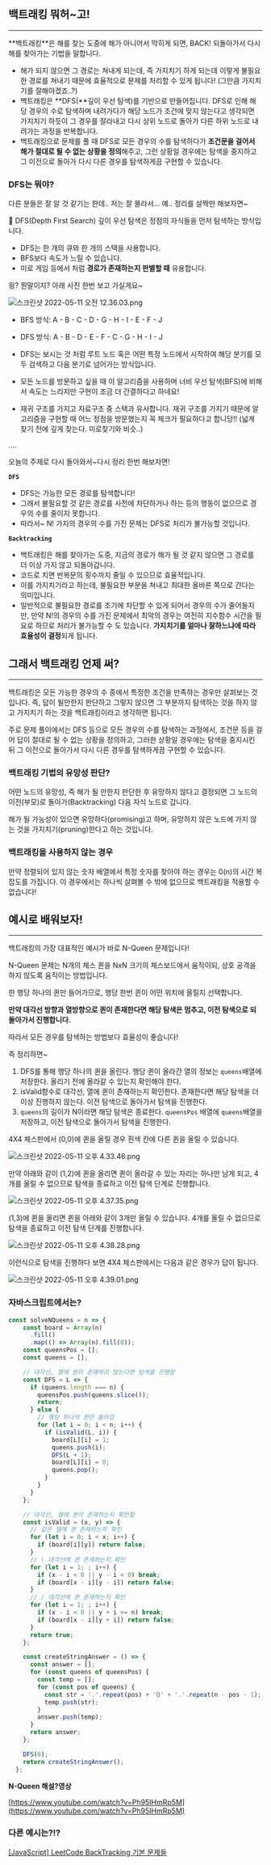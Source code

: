## 백트래킹 뭐허~고!

---

<aside>
**백트래킹**은 해를 찾는 도중에 해가 아니어서 막히게 되면, BACK! 되돌아가서 다시 해를 찾아가는 기법을 말합니다.
</aside>

- 해가 되지 않으면 그 경로는 쳐내게 되는데, 즉 가지치기 하게 되는데 
이렇게 불필요한 경로를 쳐내기 때문에 효율적으로 문제를 처리할 수 있게 됩니다!  (그만큼 가지치기를 잘해야겠죠..?)
- 백트래킹은 **DFS(**깊이 우선 탐색)를 기반으로 만들어집니다. DFS로 인해 해당 경우의 수로 탐색하며 내려가다가 해당 노드가 조건에 맞지 않는다고 생각되면 가지치기 하듯이 그 경우를 잘라내고 다시 상위 노드로 돌아가 다른 하위 노드로 내려가는 과정을 반복합니다.
- 백트래킹으로 문제를 풀 때 DFS로 모든 경우의 수를 탐색하다가 **조건문을 걸어서 해가 절대로 될 수 없는 상황을 정의**해주고, 그런 상황일 경우에는 탐색을 중지하고 그 이전으로 돌아가 다시 다른 경우를 탐색하게끔 구현할 수 있습니다.

### DFS는 뭐야?

다른 분들은 잘 알 것 같기는 한데.. 저는 잘 몰라서... 예.. 정리를 살짝만 해보자면~

<aside>
💜 DFS(Depth First Search) 깊이 우선 탐색은 정점의 자식들을 먼저 탐색하는 방식입니다.

- DFS는 한 개의 큐와 한 개의 스택을 사용합니다.
- BFS보다 속도가 느릴 수 있습니다.
- 미로 게임 등에서 처럼 **경로가 존재하는지 판별할 때** 유용합니다.
</aside>

읭? 뭔말이지? 아래 사진 한번 보고 가실게요~

![스크린샷 2022-05-11 오전 12.36.03.png](https://s3-us-west-2.amazonaws.com/secure.notion-static.com/32bd1e38-621b-43cd-baed-f4a7b4066490/스크린샷_2022-05-11_오전_12.36.03.png)

- BFS 방식: A - B - C - D - G - H - I - E - F - J
- DFS 방식: A - B - D - E - F - C - G - H - I - J

- DFS는 보시는 것 처럼 루트 노드 혹은 어떤 특정 노드에서 시작하여 해당 분기를 모두 검색하고 다음 분기로 넘어가는 방식입니다.
- 모든 노드를 방문하고 싶을 때 이 알고리즘을 사용하며 너비 우선 탐색(BFS)에 비해서 속도는 느리지만 구현이 조금 더 간결하다고 하네요!
- 재귀 구조를 가지고 자료구조 중 스택과 유사합니다. 재귀 구조를 가지기 때문에 알고리즘을 구현할 때 어느 정점을 방문했는지 꼭 체크가 필요하다고 합니당!! (넓게 찾기 전에 깊게 찾는다. 미로찾기와 비슷..)

....

오늘의 주제로 다시 돌아와서~다시 정리 한번 해보자면!

**`DFS`**

- DFS는 가능한 모든 경로를 탐색합니다!
- 그래서 불필요할 것 같은 경로를 사전에 차단하거나 하는 등의 행동이 없으므로 경우의 수를 줄이지 못합니다.
- 따라서~ N! 가지의 경우의 수를 가진 문제는 DFS로 처리가 불가능할 것입니다.

**`Backtracking`**

- 백트래킹은 해를 찾아가는 도중, 지금의 경로가 해가 될 것 같지 않으면 그 경로를 더 이상 가지 않고 되돌아갑니다.
- 코드로 치면 반복문의 횟수까지 줄일 수 있으므로 효율적입니다.
- 이를 가지치기라고 하는데, 불필요한 부분을 쳐내고 최대한 올바른 쪽으로 간다는 의미입니다.
- 일반적으로 불필요한 경로를 조기에 차단할 수 있게 되어서 경우의 수가 줄어들지만, 만약 N!의 경우의 수를 가진 문제에서 최악의 경우는 여전히 지수함수 시간을 필요로 하므로 처리가 불가능할 수 도 있습니다. 
**가지치기를 얼마나 잘하느냐에 따라 효율성이 결정**되게 됩니다.

## 그래서 백트래킹 언제 써?

---

백트래킹은 모든 가능한 경우의 수 중에서 특정한 조건을 만족하는 경우만 살펴보는 것입니다. 
즉, 답이 될만한지 판단하고 그렇지 않으면 그 부분까지 탐색하는 것을 하지 않고 가지치기 하는 것을 백트래킹이라고 생각하면 됩니다.

주로 문제 풀이에서는 DFS 등으로 모든 경우의 수를 탐색하는 과정에서, 조건문 등을 걸어 답이 절대로 될 수 없는 상황을 정의하고, 그러한 상황일 경우에는 탐색을 중지시킨 뒤 그 이전으로 돌아가서 다시 다른 경우를 탐색하게끔 구현할 수 있습니다.

### 백트래킹 기법의 유망성 판단?

어떤 노드의 유망성, 즉 해가 될 만한지 판단한 후 유망하지 않다고 결정되면 그 노드의 이전(부모)로 돌아가(Backtracking) 다음 자식 노드로 갑니다.

해가 될 가능성이 있으면 유망하다(promising)고 하며, 
유망하지 않은 노드에 가지 않는 것을 가지치기(pruning)한다고 하는 것입니다.

### 백트래킹을 사용하지 않는 경우

만약 정렬되어 있지 않는 숫자 배열에서 특정 숫자를 찾아야 하는 경우는 0(n)의 시간 복잡도를 가집니다. 이 경우에서는 하나씩 살펴볼 수 밖에 없으므로 백트래킹을 적용할 수 없습니다!

## 예시로 배워보자!

---

백트래킹의 가장 대표적인 예시가 바로 N-Queen 문제입니다!

N-Queen 문제는 N개의 체스 퀸을 NxN 크기의 체스보드에서 움직이되, 상호 공격을 하지 않도록 움직이는 방법입니다.

한 행당 하나의 퀸만 들어가므로, 행당 한번 퀸이 어떤 위치에 올릴지 선택합니다.

**만약 대각선 방향과 열방향으로 퀸이 존재한다면 해당 탐색은 멈추고, 이전 탐색으로 되돌아가서 진행합니다.**

따라서 모든 경우를 탐색하는 방법보다 효율성이 좋습니다!

즉 정리하면~

1. DFS를 통해 행당 하나의 퀸을 올린다. 행당 퀸이 올라간 열의 정보는 `queens`배열에 저장한다. 올리기 전에 올라갈 수 있는지 확인해야 한다.
2. isValid함수로 대각선, 열에 퀸이 존재하는지 확인한다. 존재한다면 해당 탐색을 더이상 진행하지 않는다. 이전 탐색으로 돌아가서 탐색을 진행한다.
3. `queens`의 길이가 N이라면 해당 탐색은 종료한다. `queensPos` 배열에 `queens`배열을 저장하고, 이전 탐색으로 돌아가서 탐색을 진행한다.

4X4 체스판에서 (0,0)에 퀸을 올릴 경우 흰색 칸에 다른 퀸을 올릴 수 있습니다.

![스크린샷 2022-05-11 오후 4.33.46.png](https://s3-us-west-2.amazonaws.com/secure.notion-static.com/f7d93fe8-c974-401e-8ec0-565d737acb61/스크린샷_2022-05-11_오후_4.33.46.png)

만약 아래와 같이 (1,2)에 퀸을 올리면 퀸이 올라갈 수 있는 자리는 하나만 남게 되고, 4개를 올릴 수 없으므로 탐색을 종료하고 이전 탐색 단계로 진행합니다.

![스크린샷 2022-05-11 오후 4.37.35.png](https://s3-us-west-2.amazonaws.com/secure.notion-static.com/c229eeef-7e4c-4425-8243-0e810acb6778/스크린샷_2022-05-11_오후_4.37.35.png)

(1,3)에 퀸을 올리면 퀸을 아래와 같이 3개만 올릴 수 있습니다. 4개를 올릴 수 없으므로 탐색을 종료하고 이전 탐색 단계를 진행합니다.

![스크린샷 2022-05-11 오후 4.38.28.png](https://s3-us-west-2.amazonaws.com/secure.notion-static.com/2227c0a5-1203-4fd1-9bf7-f9585a1e6a20/스크린샷_2022-05-11_오후_4.38.28.png)

이런식으로 탐색을 진행하다 보면 4X4 체스판에서는 다음과 같은 경우가 답이 됩니다.

![스크린샷 2022-05-11 오후 4.39.01.png](https://s3-us-west-2.amazonaws.com/secure.notion-static.com/a6d453ac-0507-432f-94e5-b9bbeb159abb/스크린샷_2022-05-11_오후_4.39.01.png)

### 자바스크립트에서는?

```jsx
const solveNQueens = n => {
    const board = Array(n)
      .fill()
      .map(() => Array(n).fill(0));
    const queensPos = [];
    const queens = [];

    // 대각선, 열에 퀸이 존재하지 않는다면 탐색을 진행함
    const DFS = L => {
      if (queens.length === n) {
        queensPos.push(queens.slice());
        return;
      } else {
        // 행당 하나의 퀸만 올라감
        for (let i = 0; i < n; i++) {
          if (isValid(L, i)) {
            board[L][i] = 1;
            queens.push(i);
            DFS(L + 1);
            board[L][i] = 0;
            queens.pop();
          }
        }
      }
    };

    // 대각선, 열에 퀸이 존재하는지 확인함
    const isValid = (x, y) => {
      // 같은 열에 퀸 존재하는지 확인
      for (let i = 0; i < x; i++) {
        if (board[i][y]) return false;
      }
      // \ 대각선에 퀸 존재하는지 확인
      for (let i = 1; ; i++) {
        if (x - i < 0 || y - i < 0) break;
        if (board[x - i][y - i]) return false;
      }
      // / 대각선에 퀸 존재하는지 확인
      for (let i = 1; ; i++) {
        if (x - i < 0 || y + i >= n) break;
        if (board[x - i][y + i]) return false;
      }
      return true;
    };

    const createStringAnswer = () => {
      const answer = [];
      for (const queens of queensPos) {
        const temp = [];
        for (const pos of queens) {
          const str = '.'.repeat(pos) + 'Q' + '.'.repeat(n - pos - 1);
          temp.push(str);
        }
        answer.push(temp);
      }
      return answer;
    };

    DFS(0);
    return createStringAnswer();
  };
```

**N-Queen 해설?영상**

[https://www.youtube.com/watch?v=Ph95IHmRp5M](https://www.youtube.com/watch?v=Ph95IHmRp5M)

### 다른 예시는?!?

[[JavaScript] LeetCode BackTracking 기본 문제들](https://velog.io/@johnwi/JavaScript-LeetCode-BackTracking-%EA%B8%B0%EB%B3%B8-%EB%AC%B8%EC%A0%9C%EB%93%A4)
